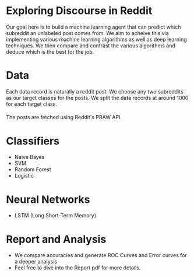 # Exploring Discourse in Reddit

Our goal here is to build a machine learning agent that can predict which subreddit an unlabeled post comes from. We aim to acheive this via implementing various machine learning algorithms as well as deep learning techniques. We then compare and contrast the various algorithms and deduce which is the best for the job.


# Data
Each data record is naturally a reddit post. We choose any two subreddits as our target classes for the posts. We split the data records at around 1000 
for each target class.
####
The posts are fetched using Reddit's PRAW API.

# Classifiers

  * Naive Bayes
  * SVM
  * Random Forest
  * Logistic
# Neural Networks
  * LSTM (Long Short-Term Memory)

# Report and Analysis
  * We compare accuracies and generate ROC Curves and Error curves for a deeper analysis
  * Feel free to dive into the Report pdf for more details.
  
